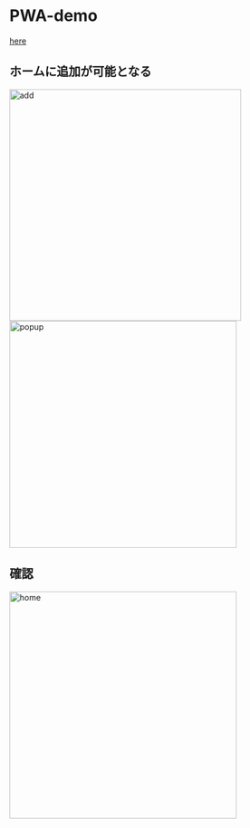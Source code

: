 # PWA-demo

[here](https://taiga248.github.io/PWA-demo/)

## ホームに追加が可能となる

<img width="409" alt="add" src="https://user-images.githubusercontent.com/38455912/83337461-79f56000-a2f6-11ea-8cc2-4f4cb5bbfd20.png">

<img width="401" alt="popup" src="https://user-images.githubusercontent.com/38455912/83337495-cb9dea80-a2f6-11ea-82e0-85c515a9d348.png">

## 確認

<img width="401" alt="home" src="https://user-images.githubusercontent.com/38455912/83337454-60ecaf00-a2f6-11ea-9b54-f97084e4c6ff.png">
